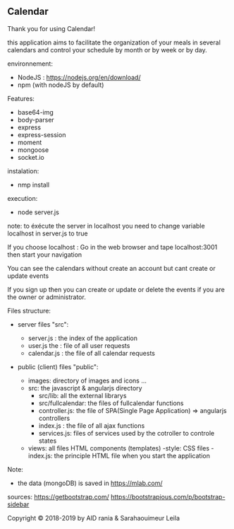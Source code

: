 ## Calendar

Thank you for using Calendar!

this application aims to facilitate the organization of your meals in several calendars and control your schedule by month or by week or by day. 

environnement:
- NodeJS : https://nodejs.org/en/download/
- npm (with nodeJS by default)

Features:
- base64-img  
- body-parser
- express
- express-session
- moment
- mongoose
- socket.io

instalation:
- nmp install 

execution: 
- node server.js 

note: 
	to éxécute the server in localhost you need to change variable localhost in server.js to true



If you choose localhost : Go in the web browser and tape localhost:3001 then start your navigation 

You can see the calendars without create an account but cant create or update events

If you sign up then you can create or update or delete the events if you are the owner or administrator.

Files structure:

- server files "src": 
	- server.js : the index of the application
	- user.js the : file of all user requests
	- calendar.js : the file of all calendar requests 

- public (client) files "public":
	- images: directory of images and icons ...
	- src: the javascript & angularjs directory
		- src/lib: all the external librarys 
		- src/fullcalendar: the files of fullcalendar functions
		- controller.js: the file of SPA(Single Page Application) => angularjs controllers
		- index.js : the file of all ajax functions
		- services.js: files of services used by the cotroller to controle states
	- views: all files HTML components (templates)
	-style: CSS files
	-index.js: the principle HTML file when you start the application  

Note: 

- the data (mongoDB) is saved in https://mlab.com/ 

sources: 
	https://getbootstrap.com/
	https://bootstrapious.com/p/bootstrap-sidebar 



Copyright © 2018-2019 by AID rania & Sarahaouimeur Leila 